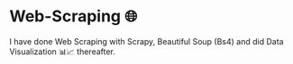 # Web-Scraping 🌐
I have done Web Scraping with Scrapy, Beautiful Soup (Bs4) and did Data Visualization 📊📈 thereafter.

